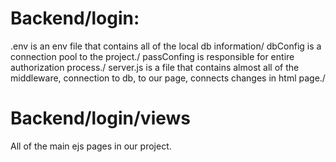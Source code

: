 # Backend/login:
.env is an env file that contains all of the local db information/
dbConfig is a connection pool to the project./
passConfing is responsible for entire authorization process./
server.js is a file that contains almost all of the middleware, connection to db, to our page, connects changes in html page./
# Backend/login/views
All of the main ejs pages in our project.
